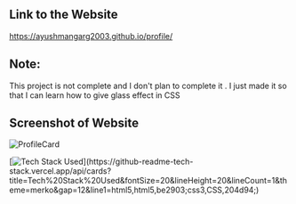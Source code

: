 ## Link to the Website
https://ayushmangarg2003.github.io/profile/

## Note:
This project is not complete and I don't plan to complete it . I just made it so that I can learn how to give glass effect in CSS

## Screenshot of Website
![ProfileCard](https://user-images.githubusercontent.com/105537793/212304534-78d95d20-8e70-4cc3-8544-e07535921374.png)

[![Tech Stack Used](https://github-readme-tech-stack.vercel.app/api/cards?title=Tech%20Stack%20Used&fontSize=24&lineHeight=20&lineCount=1&theme=merko&gap=12&line1=html5,html5,be2903;css3,CSS,204d94;)](https://github-readme-tech-stack.vercel.app/api/cards?title=Tech%20Stack%20Used&fontSize=20&lineHeight=20&lineCount=1&theme=merko&gap=12&line1=html5,html5,be2903;css3,CSS,204d94;)
